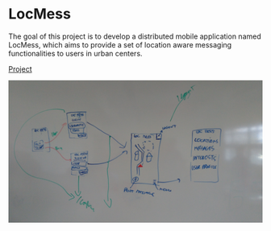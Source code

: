 # LocMess
The goal of this project is to develop a distributed mobile application named LocMess, which aims to provide a set of location aware messaging functionalities to users in urban centers.

[Project](https://fenix.tecnico.ulisboa.pt/downloadFile/563568428752595/cmu2017-project.pdf)

![alt tag](https://github.com/Guiandrade/LocMess/blob/master/ImagemActivitiesCMU.jpg)
